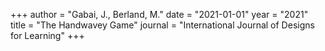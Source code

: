 +++
author = "Gabai, J., Berland, M."
date = "2021-01-01"
year = "2021"
title = "The Handwavey Game"
journal = "International Journal of Designs for Learning"
+++